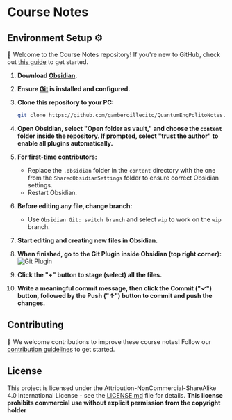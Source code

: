 # Course Notes

## Environment Setup ⚙️

👋 Welcome to the Course Notes repository! If you're new to GitHub, check out [this guide](https://github.com/firstcontributions/first-contributions) to get started.

1. **Download [Obsidian](https://obsidian.md/).**
2. **Ensure [Git](https://git-scm.com/downloads) is installed and configured.**
3. **Clone this repository to your PC:**
    ```bash
    git clone https://github.com/gamberoillecito/QuantumEngPolitoNotes.git
    ```

4. **Open Obsidian, select "Open folder as vault," and choose the `content` folder inside the repository. If prompted, select "trust the author" to enable all plugins automatically.**

5. **For first-time contributors:**
    - Replace the `.obsidian` folder in the `content` directory with the one from the `SharedObsidianSettings` folder to ensure correct Obsidian settings.
    - Restart Obsidian.

6. **Before editing any file, change branch:**
    - Use `Obsidian Git: switch branch` and select `wip` to work on the `wip` branch.

8. **Start editing and creating new files in Obsidian.**

9. **When finished, go to the Git Plugin inside Obsidian (top right corner):**
    ![Git Plugin](https://github.com/gamberoillecito/QuantumEngPolitoNotes/assets/42670032/7a94b746-f15e-4938-b461-221aa19058d3)

10. **Click the "+" button to stage (select) all the files.**

11. **Write a meaningful commit message, then click the Commit ("✓") button, followed by the Push ("↑") button to commit and push the changes.**

## Contributing

🚀 We welcome contributions to improve these course notes! Follow our [contribution guidelines](CONTRIBUTING.md) to get started.

## License

This project is licensed under the Attribution-NonCommercial-ShareAlike 4.0 International License - see the [LICENSE.md](LICENSE.md) file for details.
**This license prohibits commercial use without explicit permission from the copyright holder**

